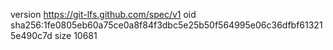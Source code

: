 version https://git-lfs.github.com/spec/v1
oid sha256:1fe0805eb60a75ce0a8f84f3dbc5e25b50f564995e06c36dfbf613215e490c7d
size 10681

